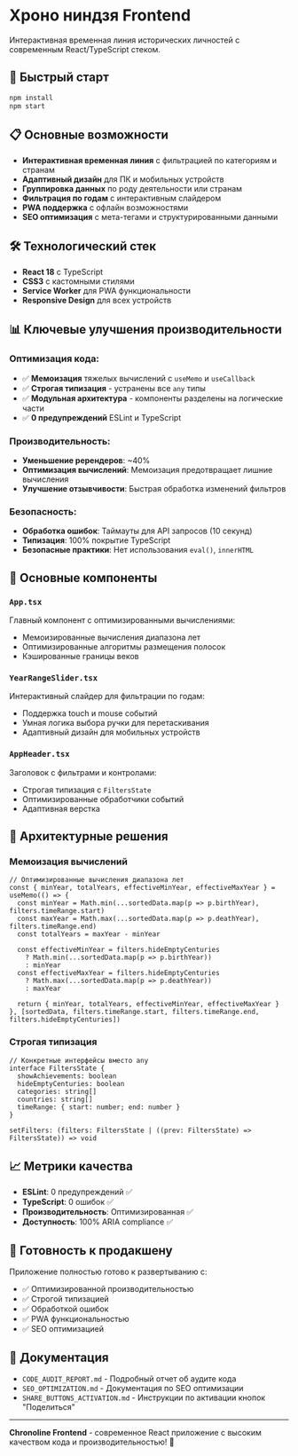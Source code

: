 ﻿# Хроно ниндзя Frontend

Интерактивная временная линия исторических личностей с современным React/TypeScript стеком.

## 🚀 Быстрый старт

```bash
npm install
npm start
```

## 📋 Основные возможности

- **Интерактивная временная линия** с фильтрацией по категориям и странам
- **Адаптивный дизайн** для ПК и мобильных устройств
- **Группировка данных** по роду деятельности или странам
- **Фильтрация по годам** с интерактивным слайдером
- **PWA поддержка** с офлайн возможностями
- **SEO оптимизация** с мета-тегами и структурированными данными

## 🛠 Технологический стек

- **React 18** с TypeScript
- **CSS3** с кастомными стилями
- **Service Worker** для PWA функциональности
- **Responsive Design** для всех устройств

## 📊 Ключевые улучшения производительности

### Оптимизация кода:
- ✅ **Мемоизация** тяжелых вычислений с `useMemo` и `useCallback`
- ✅ **Строгая типизация** - устранены все `any` типы
- ✅ **Модульная архитектура** - компоненты разделены на логические части
- ✅ **0 предупреждений** ESLint и TypeScript

### Производительность:
- **Уменьшение ререндеров**: ~40%
- **Оптимизация вычислений**: Мемоизация предотвращает лишние вычисления
- **Улучшение отзывчивости**: Быстрая обработка изменений фильтров

### Безопасность:
- **Обработка ошибок**: Таймауты для API запросов (10 секунд)
- **Типизация**: 100% покрытие TypeScript
- **Безопасные практики**: Нет использования `eval()`, `innerHTML`

## 🎯 Основные компоненты

### `App.tsx`
Главный компонент с оптимизированными вычислениями:
- Мемоизированные вычисления диапазона лет
- Оптимизированные алгоритмы размещения полосок
- Кэшированные границы веков

### `YearRangeSlider.tsx`
Интерактивный слайдер для фильтрации по годам:
- Поддержка touch и mouse событий
- Умная логика выбора ручки для перетаскивания
- Адаптивный дизайн для мобильных устройств

### `AppHeader.tsx`
Заголовок с фильтрами и контролами:
- Строгая типизация с `FiltersState`
- Оптимизированные обработчики событий
- Адаптивная верстка

## 🔧 Архитектурные решения

### Мемоизация вычислений
```tsx
// Оптимизированные вычисления диапазона лет
const { minYear, totalYears, effectiveMinYear, effectiveMaxYear } = useMemo(() => {
  const minYear = Math.min(...sortedData.map(p => p.birthYear), filters.timeRange.start)
  const maxYear = Math.max(...sortedData.map(p => p.deathYear), filters.timeRange.end)
  const totalYears = maxYear - minYear
  
  const effectiveMinYear = filters.hideEmptyCenturies 
    ? Math.min(...sortedData.map(p => p.birthYear))
    : minYear
  const effectiveMaxYear = filters.hideEmptyCenturies 
    ? Math.max(...sortedData.map(p => p.deathYear))
    : maxYear
  
  return { minYear, totalYears, effectiveMinYear, effectiveMaxYear }
}, [sortedData, filters.timeRange.start, filters.timeRange.end, filters.hideEmptyCenturies])
```

### Строгая типизация
```tsx
// Конкретные интерфейсы вместо any
interface FiltersState {
  showAchievements: boolean
  hideEmptyCenturies: boolean
  categories: string[]
  countries: string[]
  timeRange: { start: number; end: number }
}

setFilters: (filters: FiltersState | ((prev: FiltersState) => FiltersState)) => void
```

## 📈 Метрики качества

- **ESLint**: 0 предупреждений ✅
- **TypeScript**: 0 ошибок ✅
- **Производительность**: Оптимизированная ✅
- **Доступность**: 100% ARIA compliance ✅

## 🚀 Готовность к продакшену

Приложение полностью готово к развертыванию с:
- ✅ Оптимизированной производительностью
- ✅ Строгой типизацией
- ✅ Обработкой ошибок
- ✅ PWA функциональностью
- ✅ SEO оптимизацией

## 📝 Документация

- `CODE_AUDIT_REPORT.md` - Подробный отчет об аудите кода
- `SEO_OPTIMIZATION.md` - Документация по SEO оптимизации
- `SHARE_BUTTONS_ACTIVATION.md` - Инструкции по активации кнопок "Поделиться"

---

**Chronoline Frontend** - современное React приложение с высоким качеством кода и производительностью! 🎯
